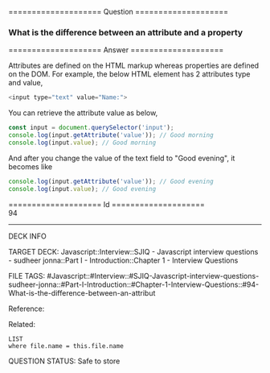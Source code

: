 ==================== Question ====================  

### What is the difference between an attribute and a property  

==================== Answer ====================  

Attributes are defined on the HTML markup whereas properties are defined on the
DOM. For example, the below HTML element has 2 attributes type and value,

```javascript
<input type="text" value="Name:">
```

You can retrieve the attribute value as below,

```javascript
const input = document.querySelector('input');
console.log(input.getAttribute('value')); // Good morning
console.log(input.value); // Good morning
```

And after you change the value of the text field to "Good evening", it becomes
like

```javascript
console.log(input.getAttribute('value')); // Good evening
console.log(input.value); // Good evening
```

==================== Id ====================  
94

---

DECK INFO

TARGET DECK: Javascript::Interview::SJIQ - Javascript interview questions - sudheer jonna::Part I - Introduction::Chapter 1 - Interview Questions

FILE TAGS: #Javascript::#Interview::#SJIQ-Javascript-interview-questions-sudheer-jonna::#Part-I-Introduction::#Chapter-1-Interview-Questions::#94-What-is-the-difference-between-an-attribut

Reference:

Related:

```dataview
LIST
where file.name = this.file.name
```

QUESTION STATUS: Safe to store
